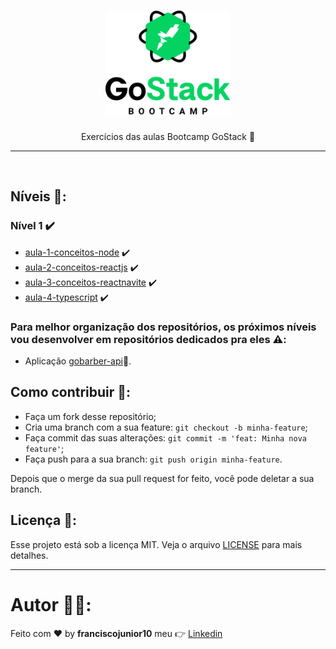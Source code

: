 <h1 align="center">
    <img alt="GoStack" src=".github/gostack.png" width="200px" />
</h1>

<p align="center">Exercícios das aulas Bootcamp GoStack 🚀</p>

<hr>
<br/>

## Níveis 🚀:


### Nível 1 :heavy_check_mark:
   - [aula-1-conceitos-node](https://github.com/franciscojunior10/bootcamp-gostack-12/tree/master/nivel-1/aula-1-conceitos-node) :heavy_check_mark:
   - [aula-2-conceitos-reactjs](https://github.com/franciscojunior10/bootcamp-gostack-12/tree/master/nivel-1/aula-2-conceitos-reactjs) :heavy_check_mark:
   - [aula-3-conceitos-reactnavite](https://github.com/franciscojunior10/bootcamp-gostack-12/tree/master/nivel-1/aula-3-conceitos-reactnavite) :heavy_check_mark:
   - [aula-4-typescript](https://github.com/franciscojunior10/bootcamp-gostack-12/tree/master/nivel-1/aula-4-typescript) :heavy_check_mark:

### Para melhor organização dos repositórios, os próximos níveis vou desenvolver em repositórios dedicados pra eles :warning::

- Aplicação [gobarber-api](https://github.com/franciscojunior10/gobarber-api):barber:.

## Como contribuir 🤔:

- Faça um fork desse repositório;
- Cria uma branch com a sua feature: `git checkout -b minha-feature`;
- Faça commit das suas alterações: `git commit -m 'feat: Minha nova feature'`;
- Faça push para a sua branch: `git push origin minha-feature`.

Depois que o merge da sua pull request for feito, você pode deletar a sua branch.

## Licença :memo::

Esse projeto está sob a licença MIT. Veja o arquivo [LICENSE](LICENSE) para mais detalhes.

---
# Autor :man_technologist::

Feito com :heart: by **franciscojunior10** meu :point_right: [Linkedin](https://www.linkedin.com/in/franciscojunior10/)
